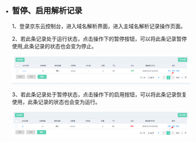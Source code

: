 - ## **暂停、启用解析记录**

  1、登录京东云控制台，进入域名解析界面，进入主域名解析记录操作页面。

  2、若此条记录处于运行状态，点击操作下的暂停按钮，可以将此条记录暂停使用,此条记录的状态也会变为停止。

   ![暂停.png](https://github.com/jdcloudcom/cn/blob/edit/image/dns-img/stop-record1.png)

  3、若此条记录处于暂停状态，点击操作下的启用按钮，可以将此条记录恢复使用，此条记录的状态也会变为运行。

   ![启用.png](https://github.com/jdcloudcom/cn/blob/edit/image/dns-img/stop-record2.png)

   
